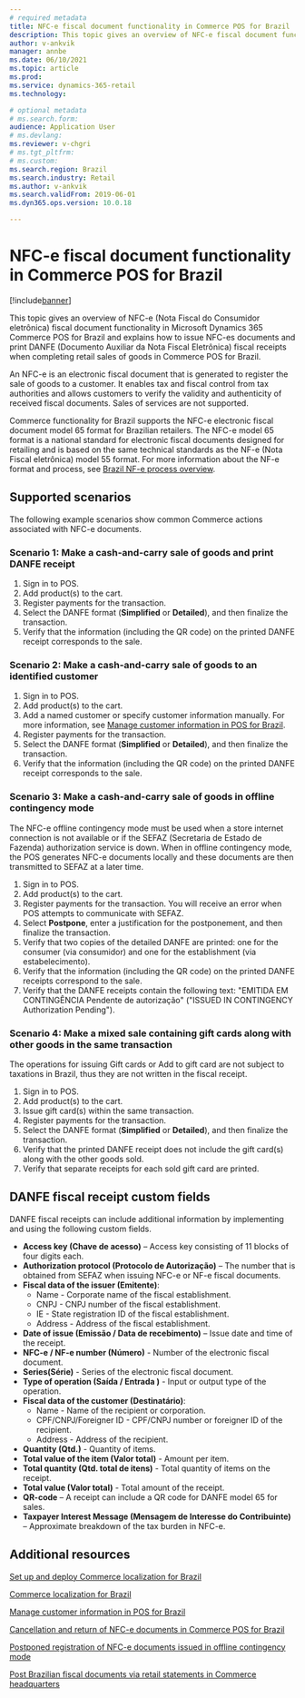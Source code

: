 ```yaml
---
# required metadata
title: NFC-e fiscal document functionality in Commerce POS for Brazil
description: This topic gives an overview of NFC-e fiscal document functionality in Microsoft Dynamics 365 Commerce POS for Brazil.
author: v-ankvik
manager: annbe
ms.date: 06/10/2021
ms.topic: article
ms.prod: 
ms.service: dynamics-365-retail
ms.technology: 

# optional metadata
# ms.search.form:  
audience: Application User
# ms.devlang: 
ms.reviewer: v-chgri
# ms.tgt_pltfrm: 
# ms.custom: 
ms.search.region: Brazil
ms.search.industry: Retail
ms.author: v-ankvik
ms.search.validFrom: 2019-06-01
ms.dyn365.ops.version: 10.0.18

---
```


# NFC-e fiscal document functionality in Commerce POS for Brazil

[!include[banner](../includes/banner.md)]

This topic gives an overview of NFC-e (Nota Fiscal do Consumidor eletrônica) fiscal document functionality in Microsoft Dynamics 365 Commerce POS for Brazil and explains how to issue NFC-es documents and print DANFE (Documento Auxiliar da Nota Fiscal Eletrônica) fiscal receipts when completing retail sales of goods in Commerce POS for Brazil.

An NFC-e is an electronic fiscal document that is generated to register the sale of goods to a customer. It enables tax and fiscal control from tax authorities and allows customers to verify the validity and authenticity of received fiscal documents. Sales of services are not supported.

Commerce functionality for Brazil supports the NFC-e electronic fiscal document model 65 format for Brazilian retailers. The NFC-e model 65 format is a national standard for electronic fiscal documents designed for retailing and is based on the same technical standards as the NF-e (Nota Fiscal eletrônica) model 55 format. For more information about the NF-e format and process, see [Brazil NF-e process overview](../../finance/localizations/latam-bra-nf-e-process.md). 

## Supported scenarios

The following example scenarios show common Commerce actions associated with NFC-e documents.

### Scenario 1: Make a cash-and-carry sale of goods and print DANFE receipt

1. Sign in to POS.
1. Add product(s) to the cart.
1. Register payments for the transaction.
1. Select the DANFE format (**Simplified** or **Detailed**), and then finalize the transaction.
1. Verify that the information (including the QR code) on the printed DANFE receipt corresponds to the sale.

### Scenario 2: Make a cash-and-carry sale of goods to an identified customer

1. Sign in to POS.
1. Add product(s) to the cart.
1. Add a named customer or specify customer information manually. For more information, see [Manage customer information in POS for Brazil](latam-bra-customer-information.md).
1. Register payments for the transaction.
1. Select the DANFE format (**Simplified** or **Detailed**), and then finalize the transaction.
1. Verify that the information (including the QR code) on the printed DANFE receipt corresponds to the sale.

### Scenario 3: Make a cash-and-carry sale of goods in offline contingency mode

The NFC-e offline contingency mode must be used when a store internet connection is not available or if the SEFAZ (Secretaria de Estado de Fazenda) authorization service is down. When in offline contingency mode, the POS generates NFC-e documents locally and these documents are then transmitted to SEFAZ at a later time.

1. Sign in to POS.
1. Add product(s) to the cart.
1. Register payments for the transaction. You will receive an error when POS attempts to communicate with SEFAZ.
1. Select **Postpone**, enter a justification for the postponement, and then finalize the transaction.
1. Verify that two copies of the detailed DANFE are printed: one for the consumer (via consumidor) and one for the establishment (via estabelecimento).
1. Verify that the information (including the QR code) on the printed DANFE receipts correspond to the sale. 
1. Verify that the DANFE receipts contain the following text: "EMITIDA EM CONTINGÊNCIA Pendente de autorização" ("ISSUED IN CONTINGENCY Authorization Pending").

### Scenario 4: Make a mixed sale containing gift cards along with other goods in the same transaction 

The operations for issuing Gift cards or Add to gift card are not subject to taxations in Brazil, thus they are not written in the fiscal receipt.

1. Sign in to POS.
1. Add product(s) to the cart.
1. Issue gift card(s) within the same transaction.
1. Register payments for the transaction.
1. Select the DANFE format (**Simplified** or **Detailed**), and then finalize the transaction.
1. Verify that the printed DANFE receipt does not include the gift card(s) along with the other goods sold.
1. Verify that separate receipts for each sold gift card are printed.

## DANFE fiscal receipt custom fields

DANFE fiscal receipts can include additional information by implementing and using the following custom fields.

- **Access key (Chave de acesso)** – Access key consisting of 11 blocks of four digits each.
- **Authorization protocol (Protocolo de Autorização)** – The number that is obtained from SEFAZ when issuing NFC-e or NF-e fiscal documents.
- **Fiscal data of the issuer (Emitente)**:
  - Name - Corporate name of the fiscal establishment.
  - CNPJ - CNPJ number of the fiscal establishment.
  - IE - State registration ID of the fiscal establishment.
  - Address - Address of the fiscal establishment. 
- **Date of issue (Emissão / Data de  recebimento)** – Issue date and time of the receipt.
- **NFC-e / NF-e number (Número)** - Number of the electronic fiscal document.
- **Series(Série)** - Series of the electronic fiscal document.
- **Type of operation (Saída / Entrada )** - Input or output type of the operation.
- **Fiscal data of the customer (Destinatário)**:
  - Name - Name of the recipient or corporation.
  - CPF/CNPJ/Foreigner ID - CPF/CNPJ number or foreigner ID of the recipient. 
  - Address - Address of the recipient.
- **Quantity (Qtd.)** - Quantity of items.
- **Total value of the item (Valor total)** - Amount per item.
- **Total quantity (Qtd. total de itens)** - Total quantity of items on the receipt.
- **Total value (Valor total)** - Total amount of the receipt.
- **QR-code** – A receipt can include a QR code for DANFE model 65 for sales.
- **Taxpayer Interest Message (Mensagem de Interesse do Contribuinte)** – Approximate breakdown of the tax burden in NFC-e.

## Additional resources

[Set up and deploy Commerce localization for Brazil](latam-bra-deployment.md) 

[Commerce localization for Brazil](latam-bra-commerce-localization.md) 

[Manage customer information in POS for Brazil](latam-bra-customer-information.md)

[Cancellation and return of NFC-e documents in Commerce POS for Brazil](latam-bra-nfce-cancel-return.md)

[Postponed registration of NFC-e documents issued in offline contingency mode](latam-bra-nfce-contingency-mode.md)

[Post Brazilian fiscal documents via retail statements in Commerce headquarters](latam-bra-retail-statements.md)

